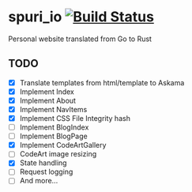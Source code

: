 # spuri_io  [![Build Status](https://travis-ci.org/sameer/spuri_io.svg?branch=master)](https://travis-ci.org/sameer/spuri_io)
Personal website translated from Go to Rust

## TODO
- [x] Translate templates from html/template to Askama
- [x] Implement Index
- [x] Implement About
- [x] Implement NavItems
- [x] Implement CSS File Integrity hash
- [ ] Implement BlogIndex
- [ ] Implement BlogPage
- [x] Implement CodeArtGallery
- [ ] CodeArt image resizing
- [x] State handling
- [ ] Request logging
- [ ] And more...
